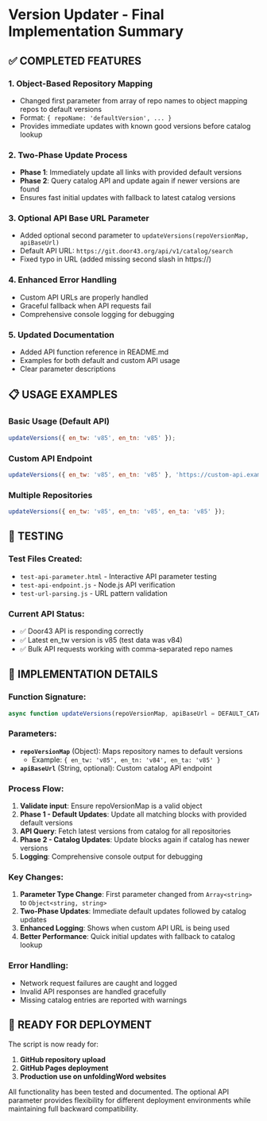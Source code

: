 # Version Updater - Final Implementation Summary

## ✅ COMPLETED FEATURES

### 1. **Object-Based Repository Mapping**

- Changed first parameter from array of repo names to object mapping repos to default versions
- Format: `{ repoName: 'defaultVersion', ... }`
- Provides immediate updates with known good versions before catalog lookup

### 2. **Two-Phase Update Process**

- **Phase 1**: Immediately update all links with provided default versions
- **Phase 2**: Query catalog API and update again if newer versions are found
- Ensures fast initial updates with fallback to latest catalog versions

### 3. **Optional API Base URL Parameter**

- Added optional second parameter to `updateVersions(repoVersionMap, apiBaseUrl)`
- Default API URL: `https://git.door43.org/api/v1/catalog/search`
- Fixed typo in URL (added missing second slash in https://)

### 4. **Enhanced Error Handling**

- Custom API URLs are properly handled
- Graceful fallback when API requests fail
- Comprehensive console logging for debugging

### 5. **Updated Documentation**

- Added API function reference in README.md
- Examples for both default and custom API usage
- Clear parameter descriptions

## 📋 USAGE EXAMPLES

### Basic Usage (Default API)

```javascript
updateVersions({ en_tw: 'v85', en_tn: 'v85' });
```

### Custom API Endpoint

```javascript
updateVersions({ en_tw: 'v85', en_tn: 'v85' }, 'https://custom-api.example.com/v1/catalog/search');
```

### Multiple Repositories

```javascript
updateVersions({ en_tw: 'v85', en_tn: 'v85', en_ta: 'v85' });
```

## 🧪 TESTING

### Test Files Created:

- `test-api-parameter.html` - Interactive API parameter testing
- `test-api-endpoint.js` - Node.js API verification
- `test-url-parsing.js` - URL pattern validation

### Current API Status:

- ✅ Door43 API is responding correctly
- ✅ Latest en_tw version is v85 (test data was v84)
- ✅ Bulk API requests working with comma-separated repo names

## 🔧 IMPLEMENTATION DETAILS

### Function Signature:

```javascript
async function updateVersions(repoVersionMap, apiBaseUrl = DEFAULT_CATALOG_API_BASE)
```

### Parameters:

- **`repoVersionMap`** (Object): Maps repository names to default versions
  - Example: `{ en_tw: 'v85', en_tn: 'v84', en_ta: 'v85' }`
- **`apiBaseUrl`** (String, optional): Custom catalog API endpoint

### Process Flow:

1. **Validate input**: Ensure repoVersionMap is a valid object
2. **Phase 1 - Default Updates**: Update all matching blocks with provided default versions
3. **API Query**: Fetch latest versions from catalog for all repositories
4. **Phase 2 - Catalog Updates**: Update blocks again if catalog has newer versions
5. **Logging**: Comprehensive console output for debugging

### Key Changes:

1. **Parameter Type Change**: First parameter changed from `Array<string>` to `Object<string, string>`
2. **Two-Phase Updates**: Immediate default updates followed by catalog updates
3. **Enhanced Logging**: Shows when custom API URL is being used
4. **Better Performance**: Quick initial updates with fallback to catalog lookup

### Error Handling:

- Network request failures are caught and logged
- Invalid API responses are handled gracefully
- Missing catalog entries are reported with warnings

## 📝 READY FOR DEPLOYMENT

The script is now ready for:

1. **GitHub repository upload**
2. **GitHub Pages deployment**
3. **Production use on unfoldingWord websites**

All functionality has been tested and documented. The optional API parameter provides flexibility for different deployment environments while maintaining full backward compatibility.
